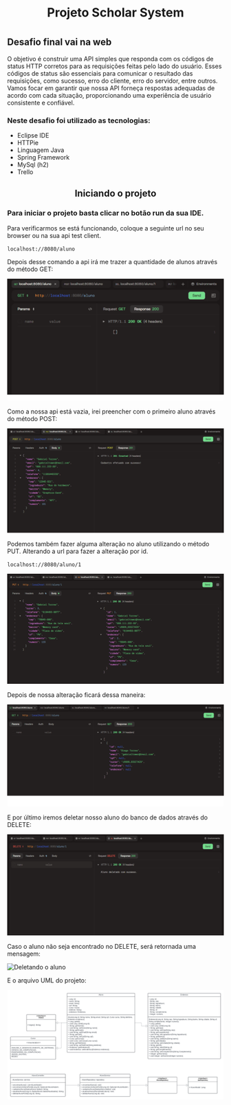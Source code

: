 <h1 align="center">Projeto Scholar System<h1>

## Desafio final vai na web

O objetivo é construir uma API simples que responda com os códigos de status HTTP corretos para as requisições feitas pelo lado do usuário. Esses códigos de status são essenciais para comunicar o resultado das requisições, como sucesso, erro do cliente, erro do servidor, entre outros. Vamos focar em garantir que nossa API forneça respostas adequadas de acordo com cada situação, proporcionando uma experiência de usuário consistente e confiável.

### Neste desafio foi utilizado as tecnologias:

- Eclipse IDE
- HTTPie
- Linguagem Java
- Spring Framework
- MySql (h2)
- Trello

<h2 align="center">Iniciando o projeto</h2>

### Para iniciar o projeto basta clicar no botão run da sua IDE.

Para verificarmos se está funcionando, coloque a seguinte url no seu browser ou na sua api test client.

```
localhost://8080/aluno
```

Depois desse comando a api irá me trazer a quantidade de alunos através do método GET:

![Alunos](./img/get.png)

Como a nossa api está vazia, irei preencher com o primeiro aluno através do método POST:

![Inserindo um aluno](./img/post.png)

Podemos também fazer alguma alteração no aluno utilizando o método PUT.
Alterando a url para fazer a alteração por id.

```
localhost://8080/aluno/1
```

![Alteração de aluno](./img/put.png)

Depois de nossa alteração ficará dessa maneira:

![Get depois do put](./img/get%20depois%20do%20put.png)

E por último iremos deletar nosso aluno do banco de dados através do DELETE:

![Deletando o aluno](./img/delete.png)

Caso o aluno não seja encontrado no DELETE, será retornada uma mensagem:

![Deletando o aluno](./img/deleteNãoEncontrado.png)

E o arquivo UML do projeto:

![Arquivo UML](./img/School_System_UML.png)